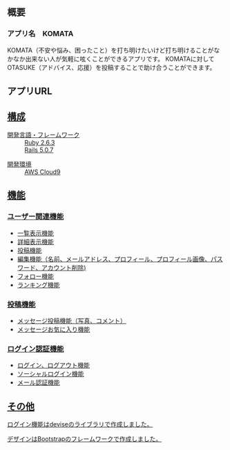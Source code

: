<h2>概要</h2>
<h3>アプリ名　KOMATA</h3>
<p>
KOMATA（不安や悩み、困ったこと）を打ち明けたいけど打ち明けることがなかなか出来ない人が気軽に呟くことができるアプリです。 KOMATAに対してOTASUKE（アドバイス、応援）を投稿することで助け合うことができます。
</p>

<h2>アプリURL</h2>
<p><a href="https://komata-app.herokuapp.com"></p>

<h2>構成</h2>
<dl>
	<dt>開発言語・フレームワーク</dt>
	<dd>Ruby 2.6.3</dd>
	<dd>Rails 5.0.7</dd>
</dl>
<dl>
	<dt>開発環境</dt>
	<dd>AWS Cloud9</dd>
</dl>

<h2>機能</h2>

<h3>ユーザー関連機能</h3>
<ul>
	<li>一覧表示機能</li>
	<li>詳細表示機能</li>
	<li>投稿機能</li>
	<li>編集機能（名前、メールアドレス、プロフィール、プロフィール画像、パスワード、アカウント削除)</li>
	<li>フォロー機能</li>
	<li>ランキング機能</li>
</ul>

<h3>投稿機能</h3>
<ul>
	<li>メッセージ投稿機能（写真、コメント）</li>
	<li>メッセージお気に入り機能</li>
</ul>

<h3>ログイン認証機能</h3>
<ul>
	<li>ログイン、ログアウト機能</li>
	<li>ソーシャルログイン機能</li>
	<li>メール認証機能</li>
</ul>

<h2>その他</h2>
<p>ログイン機能はdeviseのライブラリで作成しました。</p>
<p>デザインはBootstrapのフレームワークで作成しました。</p>




		

